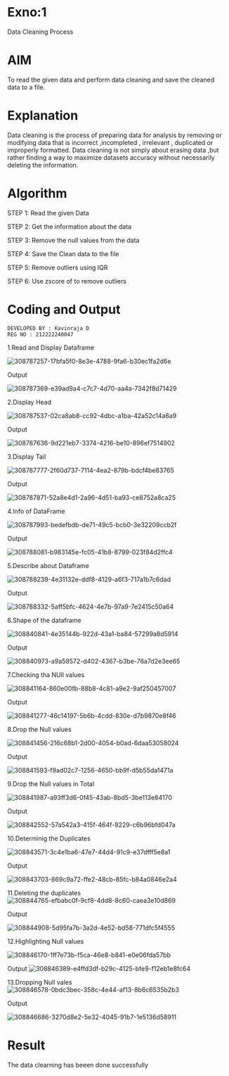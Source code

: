 # Exno:1
Data Cleaning Process

# AIM
To read the given data and perform data cleaning and save the cleaned data to a file.

# Explanation
Data cleaning is the process of preparing data for analysis by removing or modifying data that is incorrect ,incompleted , irrelevant , duplicated or improperly formatted. Data cleaning is not simply about erasing data ,but rather finding a way to maximize datasets accuracy without necessarily deleting the information.

# Algorithm
STEP 1: Read the given Data

STEP 2: Get the information about the data

STEP 3: Remove the null values from the data

STEP 4: Save the Clean data to the file

STEP 5: Remove outliers using IQR

STEP 6: Use zscore of to remove outliers

# Coding and Output
```
DEVELOPED BY : Kavinraja D
REG NO : 212222240047
```
1.Read and Display Dataframe

![308787257-17bfa5f0-8e3e-4788-9fa6-b30ec1fa2d6e](https://github.com/charumathiramesh/exno1/assets/120204455/a841edb6-2148-426d-b139-90f38786b880)


Output

![308787369-e39ad9a4-c7c7-4d70-aa4a-7342f8d71429](https://github.com/charumathiramesh/exno1/assets/120204455/fa7d3fe9-1be4-4221-bc03-e5be9859acb8)


2.Display Head

![308787537-02ca8ab8-cc92-4dbc-a1ba-42a52c14a6a9](https://github.com/charumathiramesh/exno1/assets/120204455/92e5581e-1301-4381-81e4-2413d800d63d)


Output

![308787636-9d221eb7-3374-4216-be10-896ef7514902](https://github.com/charumathiramesh/exno1/assets/120204455/b5d6de8e-92b5-44b7-b547-b7a413e52b14)


3.Display Tail

![308787777-2f60d737-7114-4ea2-879b-bdcf4be83765](https://github.com/charumathiramesh/exno1/assets/120204455/de9c9caf-4475-44ac-9c1d-98800f45f6e1)


Output

![308787871-52a8e4d1-2a96-4d51-ba93-ce8752a8ca25](https://github.com/charumathiramesh/exno1/assets/120204455/058026a7-fd7b-4b55-9f87-b94217b5648d)



4.Info of DataFrame

![308787993-bedefbdb-de71-49c5-bcb0-3e32209ccb2f](https://github.com/charumathiramesh/exno1/assets/120204455/16bab9ac-a2ef-42f9-b5e6-1c896f875f6b)


Output

![308788081-b983145e-fc05-41b8-8799-023f84d2ffc4](https://github.com/charumathiramesh/exno1/assets/120204455/244fb6f0-f822-4483-a3e0-9166f76d4ffb)


5.Describe about Dataframe

![308788239-4e31132e-ddf8-4129-a6f3-717a1b7c6dad](https://github.com/charumathiramesh/exno1/assets/120204455/fb06dba2-108f-40ed-9576-0df9e7ee24fe)


Output

![308788332-5aff5bfc-4624-4e7b-97a9-7e2415c50a64](https://github.com/charumathiramesh/exno1/assets/120204455/4f664209-0cc4-49e0-af25-0bdf07636511)


6.Shape of the dataframe

![308840841-4e35144b-922d-43a1-ba84-57299a8d5914](https://github.com/charumathiramesh/exno1/assets/120204455/c14a26dd-dc04-4f07-b647-d20807e74101)


Output

![308840973-a9a58572-d402-4367-b3be-76a7d2e3ee65](https://github.com/charumathiramesh/exno1/assets/120204455/abf05221-695a-42f1-8690-a210b8ee531b)




7.Checking tha NUll values

![308841164-860e00fb-88b8-4c81-a9e2-9af250457007](https://github.com/charumathiramesh/exno1/assets/120204455/fdf61144-ee8f-4b6a-99a2-a10b18a52a3e)


Output

![308841277-46c14197-5b6b-4cdd-830e-d7b9870e8f46](https://github.com/charumathiramesh/exno1/assets/120204455/7c578d45-80bb-49d8-a6dd-bb88dc5d9c35)


8.Drop the Null values

![308841456-216c68b1-2d00-4054-b0ad-6daa53058024](https://github.com/charumathiramesh/exno1/assets/120204455/f7838428-74a9-4e3f-bc69-80740d0acf42)


Output

![308841593-f9ad02c7-1256-4650-bb9f-d5b55da1471a](https://github.com/charumathiramesh/exno1/assets/120204455/38dfe305-66d7-4c67-9537-fe2fb1c96e4c)



9.Drop the Null values in Total

![308841987-a93ff3d6-0f45-43ab-8bd5-3be113e84170](https://github.com/charumathiramesh/exno1/assets/120204455/4b572bdc-ca65-4ff1-9d1d-047bf14fe967)


Output

![308842552-57a542a3-415f-464f-9229-c6b96bfd047a](https://github.com/charumathiramesh/exno1/assets/120204455/92eedc23-8162-47d8-a531-d526cc965c46)

10.Determinig the Duplicates

![308843571-3c4e1ba6-47e7-44d4-91c9-e37dfff5e8a1](https://github.com/charumathiramesh/exno1/assets/120204455/96d197f1-de73-4518-a679-f90ce80e1e58)

Output

![308843703-869c9a72-ffe2-48cb-85fc-b84a0846e2a4](https://github.com/charumathiramesh/exno1/assets/120204455/119d36c0-3b88-4cdb-827a-4eb12d7909fc)

11.Deleting the duplicates
![308844765-efbabc0f-9cf8-4dd8-8c60-caea3e10d869](https://github.com/charumathiramesh/exno1/assets/120204455/396127b1-85f4-49f3-ac67-948f894263e4)


Output

![308844908-5d95fa7b-3a2d-4e52-bd58-771dfc5f4555](https://github.com/charumathiramesh/exno1/assets/120204455/a3fb0b83-3980-461a-8041-2b48b0befa3f)


12.Highlighting Null values

![308846170-1ff7e73b-f5ca-46e8-b841-e0e06fda57bb](https://github.com/charumathiramesh/exno1/assets/120204455/47883e6c-b149-4a3e-bcf0-a447be555408)


Output
![308846389-e4ffd3df-b29c-4125-bfe9-f12eb1e8fc64](https://github.com/charumathiramesh/exno1/assets/120204455/3091b645-304a-4cdd-bb31-427edcc3f24b)

13.Dropping Null vales
![308846578-0bdc3bec-358c-4e44-af13-8b6c6535b2b3](https://github.com/charumathiramesh/exno1/assets/120204455/b3427295-115f-4dd2-bbf0-99e7a5875379)




Output


![308846686-3270d8e2-5e32-4045-91b7-1e5136d58911](https://github.com/charumathiramesh/exno1/assets/120204455/ebdca8af-20b4-40e8-ae83-d0273341a3b1)



# Result
The data clearning has beeen done successfully
